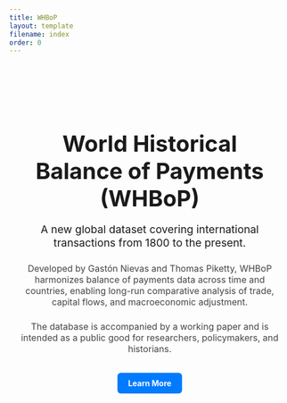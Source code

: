 ```yaml
---
title: WHBoP
layout: template
filename: index
order: 0
---
```


<div style="text-align: center; padding: 4rem 1rem; max-width: 800px; margin: 0 auto;">

<h1 style="font-size: 2.5rem; margin-bottom: 1rem;">
  World Historical Balance of Payments (WHBoP)
</h1>

<p style="font-size: 1.2rem; margin-bottom: 1.5rem;">
  A new global dataset covering international transactions from 1800 to the present.
</p>

<p style="font-size: 1rem; color: #444; margin-bottom: 1.5rem;">
  Developed by Gastón Nievas and Thomas Piketty, WHBoP harmonizes balance of payments data across time and countries,
  enabling long-run comparative analysis of trade, capital flows, and macroeconomic adjustment.
</p>

<p style="font-size: 1rem; color: #444;">
  The database is accompanied by a working paper and is intended as a public good for researchers, policymakers, and historians.
</p>

<br>

<a href="/about.html" style="display: inline-block; padding: 0.6rem 1.2rem; background-color: #007BFF; color: white; border-radius: 6px; text-decoration: none; font-weight: bold;">
  Learn More
</a>

</div>
